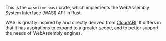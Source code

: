 This is the `wasmtime-wasi` crate, which implements the
WebAssembly System Interface (WASI) API in Rust.

WASI is greatly inspired by and directly derived from [CloudABI].
It differs in that it has aspirations to expand to a greater
scope, and to better support the needs of WebAssembly engines.

[CloudABI]: https://cloudabi.org/
